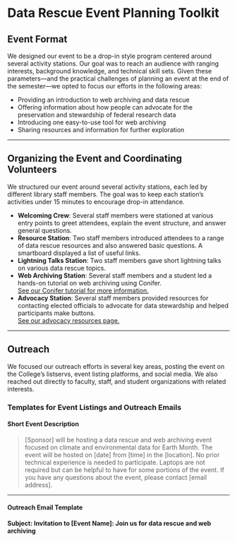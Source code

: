 # Data Rescue Event Planning Toolkit

## Event Format

We designed our event to be a drop-in style program centered around several activity stations. Our goal was to reach an audience with ranging interests, background knowledge, and technical skill sets. Given these parameters—and the practical challenges of planning an event at the end of the semester—we opted to focus our efforts in the following areas:

- Providing an introduction to web archiving and data rescue  
- Offering information about how people can advocate for the preservation and stewardship of federal research data  
- Introducing one easy-to-use tool for web archiving  
- Sharing resources and information for further exploration  

---

## Organizing the Event and Coordinating Volunteers

We structured our event around several activity stations, each led by different library staff members. The goal was to keep each station’s activities under 15 minutes to encourage drop-in attendance.

- **Welcoming Crew**: Several staff members were stationed at various entry points to greet attendees, explain the event structure, and answer general questions.  
- **Resource Station**: Two staff members introduced attendees to a range of data rescue resources and also answered basic questions. A smartboard displayed a list of useful links.  
- **Lightning Talks Station**: Two staff members gave short lightning talks on various data rescue topics.  
- **Web Archiving Station**: Several staff members and a student led a hands-on tutorial on web archiving using Conifer.  
  [See our Conifer tutorial for more information.](https://github.com/HCDigitalScholarship/Datarescue/blob/main/README.md)  
- **Advocacy Station**: Several staff members provided resources for contacting elected officials to advocate for data stewardship and helped participants make buttons.  
  [See our advocacy resources page.](https://github.com/HCDigitalScholarship/Datarescue/blob/main/advocacyresources.md)  

---

## Outreach

We focused our outreach efforts in several key areas, posting the event on the College’s listservs, event listing platforms, and social media. We also reached out directly to faculty, staff, and student organizations with related interests.

### Templates for Event Listings and Outreach Emails

#### Short Event Description

> [Sponsor] will be hosting a data rescue and web archiving event focused on climate and environmental data for Earth Month. The event will be hosted on [date] from [time] in the [location]. No prior technical experience is needed to participate. Laptops are not required but can be helpful to have for some portions of the event. If you have any questions about the event, please contact [email address].

---

#### Outreach Email Template

**Subject: Invitation to [Event Name]: Join us for data rescue and web archiving**

